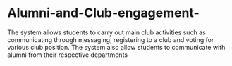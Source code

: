 # Alumni-and-Club-engagement-
The system allows students to carry out main club activities such as communicating through messaging, registering to  a club and voting for various club position. The system also allow students to communicate with alumni from their respective departments
